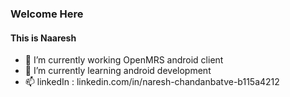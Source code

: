 ### Welcome Here 

<!--
**Naresh-chandanbatve/Naresh-chandanbatve** is a ✨ _special_ ✨ repository because its `README.md` (this file) appears on your GitHub profile.

Here are some ideas to get you started:
-->

#### This is Naaresh

- 🔭 I’m currently working OpenMRS android client
- 🌱 I’m currently learning android development
- 📫 linkedIn : linkedin.com/in/naresh-chandanbatve-b115a4212


